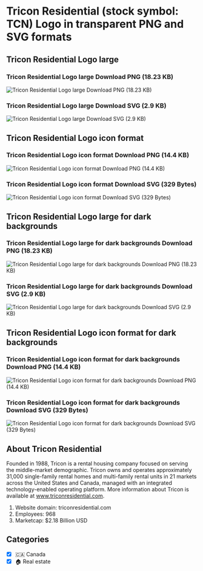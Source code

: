 # Tricon Residential (stock symbol: TCN) Logo in transparent PNG and SVG formats

## Tricon Residential Logo large

### Tricon Residential Logo large Download PNG (18.23 KB)

![Tricon Residential Logo large Download PNG (18.23 KB)](/img/orig/TCN_BIG-4bc351b7.png)

### Tricon Residential Logo large Download SVG (2.9 KB)

![Tricon Residential Logo large Download SVG (2.9 KB)](/img/orig/TCN_BIG-c7a2d39c.svg)

## Tricon Residential Logo icon format

### Tricon Residential Logo icon format Download PNG (14.4 KB)

![Tricon Residential Logo icon format Download PNG (14.4 KB)](/img/orig/TCN-a0fb3e6c.png)

### Tricon Residential Logo icon format Download SVG (329 Bytes)

![Tricon Residential Logo icon format Download SVG (329 Bytes)](/img/orig/TCN-dfe16a86.svg)

## Tricon Residential Logo large for dark backgrounds

### Tricon Residential Logo large for dark backgrounds Download PNG (18.23 KB)

![Tricon Residential Logo large for dark backgrounds Download PNG (18.23 KB)](/img/orig/TCN_BIG.D-0c353c29.png)

### Tricon Residential Logo large for dark backgrounds Download SVG (2.9 KB)

![Tricon Residential Logo large for dark backgrounds Download SVG (2.9 KB)](/img/orig/TCN_BIG.D-7d78bf8b.svg)

## Tricon Residential Logo icon format for dark backgrounds

### Tricon Residential Logo icon format for dark backgrounds Download PNG (14.4 KB)

![Tricon Residential Logo icon format for dark backgrounds Download PNG (14.4 KB)](/img/orig/TCN.D-20e9dbcf.png)

### Tricon Residential Logo icon format for dark backgrounds Download SVG (329 Bytes)

![Tricon Residential Logo icon format for dark backgrounds Download SVG (329 Bytes)](/img/orig/TCN.D-53e72290.svg)

## About Tricon Residential

Founded in 1988, Tricon is a rental housing company focused on serving the middle-market demographic. Tricon owns and operates approximately 31,000 single-family rental homes and multi-family rental units in 21 markets across the United States and Canada, managed with an integrated technology-enabled operating platform. More information about Tricon is available at www.triconresidential.com.

1. Website domain: triconresidential.com
2. Employees: 968
3. Marketcap: $2.18 Billion USD


## Categories
- [x] 🇨🇦 Canada
- [x] 🏠 Real estate
